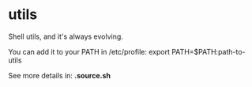 # utils
Shell utils, and it's always evolving.

You can add it to your PATH in /etc/profile: export PATH=$PATH:path-to-utils

See more details in: **.source.sh**

